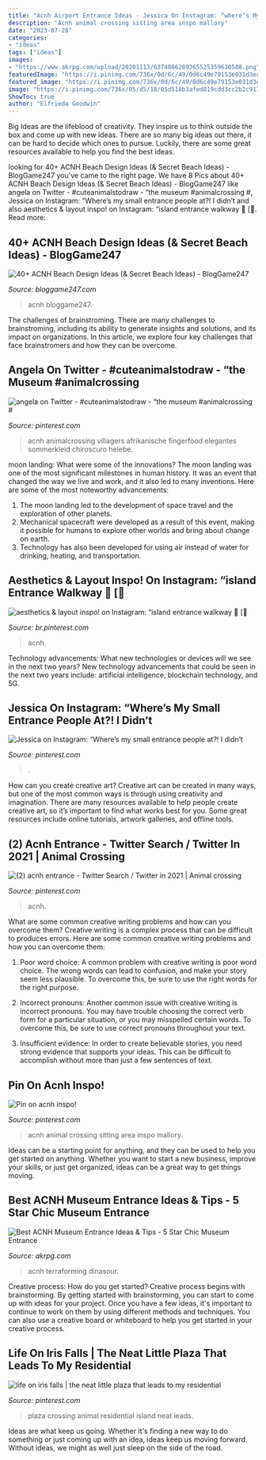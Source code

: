 ```yaml
---
title: "Acnh Airport Entrance Ideas - Jessica On Instagram: “where’s My Small Entrance People At?! I Didn’t"
description: "Acnh animal crossing sitting area inspo mallory"
date: "2023-07-28"
categories:
- "ideas"
tags: ["ideas"]
images:
- "https://www.akrpg.com/upload/20201113/6374086289365525359630588.png"
featuredImage: "https://i.pinimg.com/736x/0d/6c/49/0d6c49e79153e031d3ecfb8a4b86e302.jpg"
featured_image: "https://i.pinimg.com/736x/0d/6c/49/0d6c49e79153e031d3ecfb8a4b86e302.jpg"
image: "https://i.pinimg.com/736x/05/d5/18/05d518b3afed819cdd3cc2b2c917808e.jpg"
ShowToc: true
author: "Elfrieda Goodwin"
---
```



Big Ideas are the lifeblood of creativity. They inspire us to think outside the box and come up with new ideas. There are so many big ideas out there, it can be hard to decide which ones to pursue. Luckily, there are some great resources available to help you find the best ideas.

	

		
looking for 40+ ACNH Beach Design Ideas (&amp; Secret Beach Ideas) - BlogGame247 you've came to the right page. We have 8 Pics about 40+ ACNH Beach Design Ideas (&amp; Secret Beach Ideas) - BlogGame247 like angela on Twitter - #cuteanimalstodraw - “the museum #animalcrossing #, Jessica on Instagram: “Where’s my small entrance people at?! I didn’t and also aesthetics &amp; layout inspo! on Instagram: “island entrance walkway 💫 [🌻. Read more:
		
    
## 40+ ACNH Beach Design Ideas (&amp; Secret Beach Ideas) - BlogGame247

<img loading=lazy src="https://bloggame247.com/wp-content/uploads/2021/05/18-beach-bbq-area-acnh.jpg" onerror="this.onerror=null;this.src='https://tse1.mm.bing.net/th?id=OIP.J-PDKRIMEr1ZqK85aKpHLQHaEW&amp;pid=15.1';" alt="40+ ACNH Beach Design Ideas (&amp; Secret Beach Ideas) - BlogGame247">

_Source: bloggame247.com_

>acnh bloggame247. 

	

The challenges of brainstroming.
There are many challenges to brainstroming, including its ability to generate insights and solutions, and its impact on organizations. In this article, we explore four key challenges that face brainstromers and how they can be overcome.

    
## Angela On Twitter - #cuteanimalstodraw - “the Museum #animalcrossing #

<img loading=lazy src="https://i.pinimg.com/736x/de/5e/ac/de5eac9491b6fa2c36e988599ad5e705.jpg" onerror="this.onerror=null;this.src='https://tse1.mm.bing.net/th?id=OIP.0DkS5CpdtW6Bs8nOnlx0YAHaEK&amp;pid=15.1';" alt="angela on Twitter - #cuteanimalstodraw - “the museum #animalcrossing #">

_Source: pinterest.com_

>acnh animalcrossing villagers afrikanische fingerfood elegantes sommerkleid chiroscuro helebe. 

	

moon landing: What were some of the innovations?
The moon landing was one of the most significant milestones in human history. It was an event that changed the way we live and work, and it also led to many inventions. Here are some of the most noteworthy advancements: 
1) The moon landing led to the development of space travel and the exploration of other planets. 
2) Mechanical spacecraft were developed as a result of this event, making it possible for humans to explore other worlds and bring about change on earth. 
3) Technology has also been developed for using air instead of water for drinking, heating, and transportation.

    
## Aesthetics &amp; Layout Inspo! On Instagram: “island Entrance Walkway 💫 [🌻

<img loading=lazy src="https://i.pinimg.com/736x/8e/df/4a/8edf4a37235d243e0bc7c48aeffc2c21.jpg" onerror="this.onerror=null;this.src='https://tse1.mm.bing.net/th?id=OIP.X7z9QdPAz-p-p-c3apqTlQHaEA&amp;pid=15.1';" alt="aesthetics &amp; layout inspo! on Instagram: “island entrance walkway 💫 [🌻">

_Source: br.pinterest.com_

>acnh. 

	

Technology advancements: What new technologies or devices will we see in the next two years?
New technology advancements that could be seen in the next two years include: artificial intelligence, blockchain technology, and 5G.

    
## Jessica On Instagram: “Where’s My Small Entrance People At?! I Didn’t

<img loading=lazy src="https://i.pinimg.com/736x/52/52/f2/5252f2b268a237a49d96d2a536c066e5.jpg" onerror="this.onerror=null;this.src='https://tse2.mm.bing.net/th?id=OIP.TN44ZXcNjnTwwqCjH2Uh9QHaEK&amp;pid=15.1';" alt="Jessica on Instagram: “Where’s my small entrance people at?! I didn’t">

_Source: pinterest.com_

>. 

	

How can you create creative art?
Creative art can be created in many ways, but one of the most common ways is through using creativity and imagination. There are many resources available to help people create creative art, so it’s important to find what works best for you. Some great resources include online tutorials, artwork galleries, and offline tools.

    
## (2) Acnh Entrance - Twitter Search / Twitter In 2021 | Animal Crossing

<img loading=lazy src="https://i.pinimg.com/736x/0d/6c/49/0d6c49e79153e031d3ecfb8a4b86e302.jpg" onerror="this.onerror=null;this.src='https://tse1.mm.bing.net/th?id=OIP.L7IS0tyG6WUyme_l99kOEgHaEK&amp;pid=15.1';" alt="(2) acnh entrance - Twitter Search / Twitter in 2021 | Animal crossing">

_Source: pinterest.com_

>acnh. 

	

What are some common creative writing problems and how can you overcome them?
Creative writing is a complex process that can be difficult to produces errors. Here are some common creative writing problems and how you can overcome them:
1. Poor word choice: A common problem with creative writing is poor word choice. The wrong words can lead to confusion, and make your story seem less plausible. To overcome this, be sure to use the right words for the right purpose.

2. Incorrect pronouns: Another common issue with creative writing is incorrect pronouns. You may have trouble choosing the correct verb form for a particular situation, or you may misspelled certain words. To overcome this, be sure to use correct pronouns throughout your text.

3. Insufficient evidence: In order to create believable stories, you need strong evidence that supports your ideas. This can be difficult to accomplish without more than just a few sentences of text.

    
## Pin On Acnh Inspo!

<img loading=lazy src="https://i.pinimg.com/736x/05/d5/18/05d518b3afed819cdd3cc2b2c917808e.jpg" onerror="this.onerror=null;this.src='https://tse3.mm.bing.net/th?id=OIP.3DtwYD36rGCuBlBsbvM9AQHaEF&amp;pid=15.1';" alt="Pin on acnh inspo!">

_Source: pinterest.com_

>acnh animal crossing sitting area inspo mallory. 

	

Ideas can be a starting point for anything, and they can be used to help you get started on anything. Whether you want to start a new business, improve your skills, or just get organized, ideas can be a great way to get things moving.

    
## Best ACNH Museum Entrance Ideas &amp; Tips - 5 Star Chic Museum Entrance

<img loading=lazy src="https://www.akrpg.com/upload/20201113/6374086289365525359630588.png" onerror="this.onerror=null;this.src='https://tse3.mm.bing.net/th?id=OIP.47sFojVfTWtd6He3ntvFugHaEU&amp;pid=15.1';" alt="Best ACNH Museum Entrance Ideas &amp; Tips - 5 Star Chic Museum Entrance">

_Source: akrpg.com_

>acnh terraforming dinasour. 

	

Creative process: How do you get started?
Creative process begins with brainstorming. By getting started with brainstorming, you can start to come up with ideas for your project. Once you have a few ideas, it's important to continue to work on them by using different methods and techniques. You can also use a creative board or whiteboard to help you get started in your creative process.

    
## Life On Iris Falls | The Neat Little Plaza That Leads To My Residential

<img loading=lazy src="https://i.pinimg.com/736x/c7/cc/96/c7cc968881722703b0ce1e3805a3df50.jpg" onerror="this.onerror=null;this.src='https://tse3.mm.bing.net/th?id=OIP.AtXsmL8PMzFDPC8AMOuAUwHaEK&amp;pid=15.1';" alt="life on iris falls | the neat little plaza that leads to my residential">

_Source: pinterest.com_

>plaza crossing animal residential island neat leads. 

	

Ideas are what keep us going. Whether it's finding a new way to do something or just coming up with an idea, ideas keep us moving forward. Without ideas, we might as well just sleep on the side of the road.

